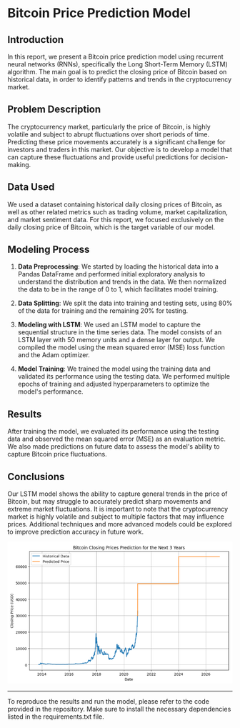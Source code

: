 # Bitcoin Price Prediction Model

## Introduction
In this report, we present a Bitcoin price prediction model using recurrent neural networks (RNNs), specifically the Long Short-Term Memory (LSTM) algorithm. The main goal is to predict the closing price of Bitcoin based on historical data, in order to identify patterns and trends in the cryptocurrency market.

## Problem Description
The cryptocurrency market, particularly the price of Bitcoin, is highly volatile and subject to abrupt fluctuations over short periods of time. Predicting these price movements accurately is a significant challenge for investors and traders in this market. Our objective is to develop a model that can capture these fluctuations and provide useful predictions for decision-making.

## Data Used
We used a dataset containing historical daily closing prices of Bitcoin, as well as other related metrics such as trading volume, market capitalization, and market sentiment data. For this report, we focused exclusively on the daily closing price of Bitcoin, which is the target variable of our model.

## Modeling Process
1. **Data Preprocessing**: We started by loading the historical data into a Pandas DataFrame and performed initial exploratory analysis to understand the distribution and trends in the data. We then normalized the data to be in the range of 0 to 1, which facilitates model training.

2. **Data Splitting**: We split the data into training and testing sets, using 80% of the data for training and the remaining 20% for testing.

3. **Modeling with LSTM**: We used an LSTM model to capture the sequential structure in the time series data. The model consists of an LSTM layer with 50 memory units and a dense layer for output. We compiled the model using the mean squared error (MSE) loss function and the Adam optimizer.

4. **Model Training**: We trained the model using the training data and validated its performance using the testing data. We performed multiple epochs of training and adjusted hyperparameters to optimize the model's performance.

## Results
After training the model, we evaluated its performance using the testing data and observed the mean squared error (MSE) as an evaluation metric. We also made predictions on future data to assess the model's ability to capture Bitcoin price fluctuations.

## Conclusions
Our LSTM model shows the ability to capture general trends in the price of Bitcoin, but may struggle to accurately predict sharp movements and extreme market fluctuations. It is important to note that the cryptocurrency market is highly volatile and subject to multiple factors that may influence prices. Additional techniques and more advanced models could be explored to improve prediction accuracy in future work.

![Bitcoin Price Prediction](btc-graphic.png)

---

To reproduce the results and run the model, please refer to the code provided in the repository. Make sure to install the necessary dependencies listed in the requirements.txt file.
